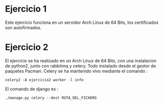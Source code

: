 # Ejercicio 1 #
Este ejercicio funciona en un servidor Arch Linux de 64 Bits, los certificados son autofirmados.	

# Ejercicio 2 #

El ejercicio se ha realizado en un Arch Linux de 64 Bits, con una instalacion de python2, junto con rabbitmq y celery. Todo instalado desde el gestor de paquetes Pacman. Celery se ha mantenido vivo mediante el comando :
```shell
celery2 -A ejercicio2 worker -l info
```
El comando de django es :
```shell
./manage.py celery --dest RUTA_DEL_FICHERO
```
